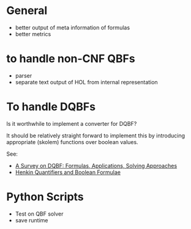 # General

* better output of meta information of formulas
* better metrics

# to handle non-CNF QBFs

* parser 
* separate text output of HOL from internal representation

# To handle DQBFs

Is it worthwhile to implement a converter for DQBF? 

It should be relatively straight forward to implement this by introducing
appropriate (skolem) functions over boolean values.

See:
* [A Survey on DQBF: Formulas, Applications,
Solving Approaches](http://fmv.jku.at/quantify15/Kovasznai_QUANTIFY2015.pdf)
* [Henkin Quantifiers and Boolean Formulae](http://alcom.ee.ntu.edu.tw/publications/sat12.pdf)

# Python Scripts

* Test on QBF solver
* save runtime

